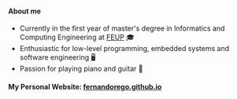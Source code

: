 #### About me

- Currently in the first year of master's degree in Informatics and Computing Engineering at [FEUP](http://fe.up.pt) 🎓
- Enthusiastic for low-level programming, embedded systems and software engineering 🖥️
- Passion for playing piano and guitar 🎸

<!-- #### My stats

<p align="center">
 <img height="160" align="center" src="https://github-readme-stats.vercel.app/api?username=fernandorego&theme=onedark&show_icons=true&count_private=true&hide_border=true">
 <img height="160" align="center" src="https://github-readme-stats.vercel.app/api/top-langs/?username=fernandorego&layout=compact&theme=onedark&langs_count=5&count_private=true&exclude_repo=feup-aeda,feup-cal&hide=html,blade,makefile&hide_border=true">
</p> -->

#### My Personal Website: [fernandorego.github.io](https://fernandorego.github.io/)

